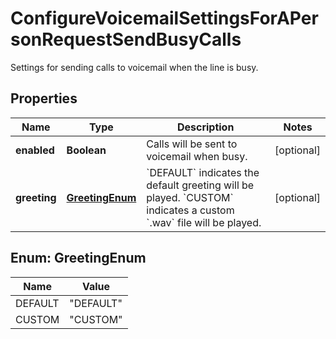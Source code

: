 <!--  Copyright 2025 Cisco Systems Inc.

Permission is hereby granted, free of charge, to any person obtaining a copy
of this software and associated documentation files (the "Software"), to deal
in the Software without restriction, including without limitation the rights
to use, copy, modify, merge, publish, distribute, sublicense, and/or sell
copies of the Software, and to permit persons to whom the Software is
furnished to do so, subject to the following conditions:

The above copyright notice and this permission notice shall be included in
all copies or substantial portions of the Software.

THE SOFTWARE IS PROVIDED "AS IS", WITHOUT WARRANTY OF ANY KIND, EXPRESS OR
IMPLIED, INCLUDING BUT NOT LIMITED TO THE WARRANTIES OF MERCHANTABILITY,
FITNESS FOR A PARTICULAR PURPOSE AND NONINFRINGEMENT. IN NO EVENT SHALL THE
AUTHORS OR COPYRIGHT HOLDERS BE LIABLE FOR ANY CLAIM, DAMAGES OR OTHER
LIABILITY, WHETHER IN AN ACTION OF CONTRACT, TORT OR OTHERWISE, ARISING FROM,
OUT OF OR IN CONNECTION WITH THE SOFTWARE OR THE USE OR OTHER DEALINGS IN
THE SOFTWARE.-->


# ConfigureVoicemailSettingsForAPersonRequestSendBusyCalls

Settings for sending calls to voicemail when the line is busy.

## Properties

| Name | Type | Description | Notes |
|------------ | ------------- | ------------- | -------------|
|**enabled** | **Boolean** | Calls will be sent to voicemail when busy. |  [optional] |
|**greeting** | [**GreetingEnum**](#GreetingEnum) | &#x60;DEFAULT&#x60; indicates the default greeting will be played. &#x60;CUSTOM&#x60; indicates a custom &#x60;.wav&#x60; file will be played. |  [optional] |



## Enum: GreetingEnum

| Name | Value |
|---- | -----|
| DEFAULT | &quot;DEFAULT&quot; |
| CUSTOM | &quot;CUSTOM&quot; |



